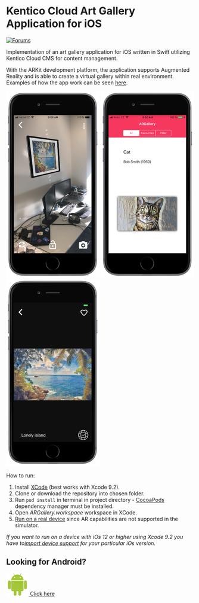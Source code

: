 # Kentico Cloud Art Gallery Application for iOS

[![Forums](https://img.shields.io/badge/chat-on%20forums-orange.svg)](https://forums.kenticocloud.com) 

Implementation of an art gallery application for iOS written in Swift utilizing Kentico Cloud CMS for content management.

With the ARKit development platform, the application supports Augmented Reality and is able to create a virtual gallery within real environment. Examples of how the app work can be seen [here](https://is.muni.cz/th/yabmm/videos.zip).

<p float="left">
  <img src="https://raw.githubusercontent.com/Kentico/argallery-ios/master/screenshots/inAction.PNG" width="250" height="500"/>
  <img src="https://raw.githubusercontent.com/Kentico/argallery-ios/master/screenshots/thumbnail.PNG" width="250" height="500"/>
  <img src="https://raw.githubusercontent.com/Kentico/argallery-ios/master/screenshots/preview.PNG" width="250" height="500"/>
</p>

How to run:
1. Install [XCode](https://developer.apple.com/xcode/) (best works with Xcode 9.2).
1. Clone or download the repository into chosen folder.
1. Run `pod install` in terminal in project directory - [CocoaPods](https://cocoapods.org/) dependency manager must be installed.
1. Open *ARGallery.workspace* workspace in XCode.
1. [Run on a real device](https://help.apple.com/xcode/mac/current/#/dev5a825a1ca) since AR capabilities are not supported in the simulator.

*If you want to run on a device with iOs 12 or higher using Xcode 9.2 you have to[import device support](https://github.com/filsv/iPhoneOSDeviceSupport) for your particular iOs version.*


## Looking for Android?
[![Google Android](./screenshots/android.png) Click here](https://github.com/Kentico/argallery-android)
